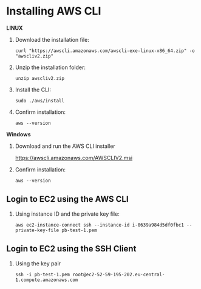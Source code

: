 # Installing AWS CLI

**LINUX**

1. Download the installation file:

    ```
    curl "https://awscli.amazonaws.com/awscli-exe-linux-x86_64.zip" -o "awscliv2.zip"
    ```

2. Unzip the installation folder:

    ```
    unzip awscliv2.zip
    ```

3. Install the CLI:

    ```
    sudo ./aws/install
    ```

4. Confirm installation:

    ```
    aws --version
    ```

**Windows**

1. Download and run the AWS CLI installer

    https://awscli.amazonaws.com/AWSCLIV2.msi

2. Confirm installation:

    ```
    aws --version
    ```

## Login to EC2 using the AWS CLI

1. Using instance ID and the private key file:

    ```
    aws ec2-instance-connect ssh --instance-id i-0639a984d5df0fbc1 --private-key-file pb-test-1.pem
    ```

## Login to EC2 using the SSH Client

1. Using the key pair

    ```
    ssh -i pb-test-1.pem root@ec2-52-59-195-202.eu-central-1.compute.amazonaws.com
    ```